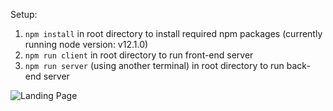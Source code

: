 Setup:
1. `npm install` in root directory to install required npm packages (currently running node version: v12.1.0)
2. `npm run client` in root directory to run front-end server
3. `npm run server` (using another terminal) in root directory to run back-end server

![Landing Page](https://user-images.githubusercontent.com/18160144/63646461-0fa8f280-c6c8-11e9-8476-32fbcc8e7388.gif)
